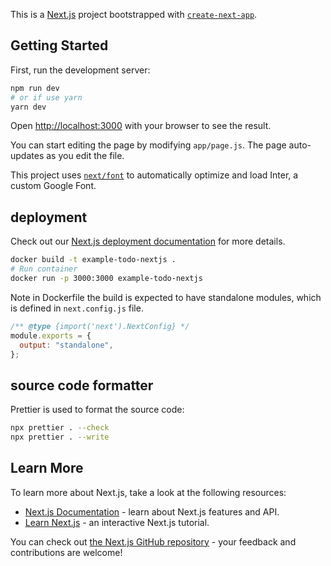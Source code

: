 This is a [Next.js](https://nextjs.org/) project bootstrapped with [`create-next-app`](https://github.com/vercel/next.js/tree/canary/packages/create-next-app).

## Getting Started

First, run the development server:

```bash
npm run dev
# or if use yarn
yarn dev
```

Open [http://localhost:3000](http://localhost:3000) with your browser to see the result.

You can start editing the page by modifying `app/page.js`. The page auto-updates as you edit the file.

This project uses [`next/font`](https://nextjs.org/docs/basic-features/font-optimization) to automatically optimize and load Inter, a custom Google Font.

## deployment

Check out our [Next.js deployment documentation](https://nextjs.org/docs/deployment) for more details.

```sh
docker build -t example-todo-nextjs .
# Run container
docker run -p 3000:3000 example-todo-nextjs
```

Note in Dockerfile the build is expected to have standalone modules, which is
defined in `next.config.js` file.

```js
/** @type {import('next').NextConfig} */
module.exports = {
  output: "standalone",
};
```

## source code formatter

Prettier is used to format the source code:

```sh
npx prettier . --check
npx prettier . --write
```

## Learn More

To learn more about Next.js, take a look at the following resources:

- [Next.js Documentation](https://nextjs.org/docs) - learn about Next.js features and API.
- [Learn Next.js](https://nextjs.org/learn) - an interactive Next.js tutorial.

You can check out [the Next.js GitHub repository](https://github.com/vercel/next.js/) - your feedback and contributions are welcome!
